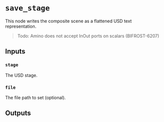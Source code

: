 # `save_stage`

This node writes the composite scene as a flattened USD text representation.

> Todo: Amino does not accept InOut ports on scalars (BIFROST-6207) 

## Inputs

### `stage`
The USD stage. 

### `file`
The file path to set (optional). 


## Outputs
